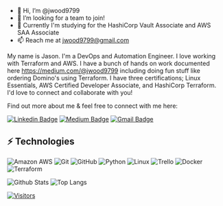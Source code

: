 <!-- LUIT GitHub Profile Template -->

<!-- Keep "Hi there" or replace it with a greeting of your own! -->

- 👋 Hi, I’m @jwood9799
- 👀 I’m looking for a team to join!
- 🌱 Currently I'm studying for the HashiCorp Vault Associate and AWS SAA Associate
- 📫 Reach me at jwood9799@gmail.com

<!-- Introduce yourself and give a brief introduction about yourself here.  Also include what tech you're interested in and what you are currently learning -->
My name is Jason. I'm a DevOps and Automation Engineer. I love working with Terraform and AWS. I have a bunch of hands on work documented here https://medium.com/@jwood9799 including doing fun stuff like ordering Domino's using Terraform. I have three certifications; Linux Essentials, AWS Certified Developer Associate, and HashiCorp Terraform. I'd love to connect and collaborate with you! 

Find out more about me & feel free to connect with me here:

<!-- Replace the fields below with the information requested. Remember to remove the encapsulating <> characters. For spaces in names, use %20 (e.g. Broadus%20Palmer) -->

[![Linkedin Badge](https://img.shields.io/badge/-Jason%20Wood-blue?style=flat-square&logo=Linkedin&logoColor=white&link=https://www.linkedin.com/in/jwood9799/)](https://www.linkedin.com/in/jwood9799/)
[![Medium Badge](https://img.shields.io/badge/-Jason%20Wood-12100E?style=flat-square&logo=medium&logoColor=white&link=https://medium.com/@jwood9799)](https://medium.com/@jwood9799)
[![Gmail Badge](https://img.shields.io/badge/-Jason%20Wood-c14438?style=flat-square&logo=Gmail&logoColor=white&link=mailto:jwood9799@gmail.com)](mailto:jwood9799@gmail.com)

## ⚡ Technologies

<!-- Check out the Badges folder for more badges -->

![Amazon AWS](https://img.shields.io/badge/Amazon%20AWS-232F3E?style=flat-square&logo=amazon-aws)
![Git](https://img.shields.io/badge/-Git-black?style=flat-square&logo=git)
![GitHub](https://img.shields.io/badge/-GitHub-181717?style=flat-square&logo=github)
![Python](https://img.shields.io/badge/-Python-black?style=flat-square&logo=Python)
![Linux](https://img.shields.io/badge/Linux-FCC624?style=flat-square&logo=linux&logoColor=black)
![Trello](https://img.shields.io/badge/Trello-%23026AA7.svg?style=flat-square&logo=Trello&logoColor=white)
![Docker](https://img.shields.io/badge/docker-%230db7ed.svg?style=for-the-badge&logo=docker&logoColor=white)
![Terraform](https://img.shields.io/badge/terraform-%235835CC.svg?style=for-the-badge&logo=terraform&logoColor=white)

<!-- Replace the fields below with the information requested. Remember to remove the encapsulating <> characters. -->

![Github Stats](https://github-readme-stats.vercel.app/api?username=jwood9799&count_private=true&show_icons=true&include_all_commits=true)
![Top Langs](https://github-readme-stats.vercel.app/api/top-langs/?username=jwood9799&hide=TeX&layout=compact)


[![Visitors](https://api.visitorbadge.io/api/visitors?path=jwood9799%2Fjwood9799&label=VISITORS&countColor=%23263759)](https://visitorbadge.io/status?path=jwood9799%2Fjwood9799)
